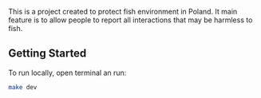 This is a project created to protect fish environment in Poland. It main feature is to allow people to report all interactions that may be harmless to fish.

## Getting Started

To run locally, open terminal an run:

```bash
make dev
```
